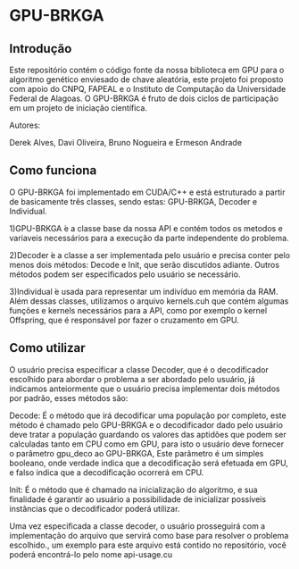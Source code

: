 # GPU-BRKGA

## Introdução

Este repositório contém o código fonte da nossa biblioteca em GPU para o algoritmo genético enviesado de chave aleatória, este projeto foi proposto com apoio do CNPQ, FAPEAL e o Instituto de Computação da Universidade Federal de Alagoas. O GPU-BRKGA é fruto de dois ciclos de participação em um projeto de iniciação científica.

Autores:

Derek Alves, Davi Oliveira, Bruno Nogueira e Ermeson Andrade

## Como funciona

O  GPU-BRKGA foi implementado em CUDA/C++ e está estruturado a partir de basicamente três classes, sendo estas: GPU-BRKGA, Decoder e Individual.

1)GPU-BRKGA ́e a classe base da nossa API e contém todos os metodos e variaveis necessários para a execução da parte independente do problema.

2)Decoder ́e a classe a ser implementada pelo usuário e precisa conter pelo menos dois métodos: Decode e Init, que serão discutidos adiante. Outros métodos podem ser especificados pelo usuário se necessário.

3)Individual ́e usada para representar um indivíduo em memória da RAM.
Além dessas classes, utilizamos o arquivo kernels.cuh que contém algumas funções e kernels necessários para a API, como por exemplo o kernel Offspring, que é responsável por fazer o cruzamento em GPU.

## Como utilizar

O usuário precisa especificar a classe Decoder, que é o decodificador escolhido para abordar o problema a ser abordado pelo usuário, já indicamos anteiormente que o usuário precisa implementar dois métodos por padrão, esses métodos são:

Decode: É o método que irá decodificar uma população por completo, este método é chamado pelo GPU-BRKGA e o decodificador dado pelo usuário deve tratar a população guardando os valores das aptidões que podem ser calculadas tanto em CPU como em GPU, para isto o usuário deve fornecer o parâmetro gpu_deco ao GPU-BRKGA, Este parâmetro é um simples booleano, onde verdade indica que a decodificação será efetuada em GPU, e falso indica que a decodificação ocorrerá em CPU.

Init: É o método que é chamado na inicialização do algoritmo, e sua finalidade é garantir ao usuário a possibilidade de inicializar possíveis instâncias que o decodificador poderá utilizar.

Uma vez especificada a classe decoder, o usuário prosseguirá com a implementação do arquivo que servirá como base para resolver o problema escolhido., um exemplo para este arquivo está contido no repositório, você poderá encontrá-lo pelo nome api-usage.cu






